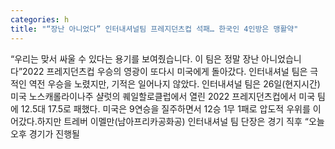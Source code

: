 ```yaml
---
categories: h
title: "“장난 아니었다” 인터내셔널팀 프레지던츠컵 석패… 한국인 4인방은 맹활약"
---
```

“우리는 맞서 싸울 수 있다는 용기를 보여줬습니다. 이 팀은 정말 장난 아니었습니다”2022 프레지던츠컵 우승의 영광이 또다시 미국에게 돌아갔다. 인터내셔널 팀은 극적인 역전 우승을 노렸지만, 기적은 일어나지 않았다. 인터내셔널 팀은 26일(현지시간) 미국 노스캐롤라이나주 샬럿의 퀘일할로클럽에서 열린 2022 프레지던츠컵에서 미국 팀에 12.5대 17.5로 패했다. 미국은 9연승을 질주하면서 12승 1무 1패로 압도적 우위를 이어갔다.하지만 트레버 이멜만(남아프리카공화공) 인터내셔널 팀 단장은 경기 직후 “오늘 오후 경기가 진행될 